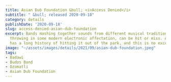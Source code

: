 ```yaml
---
title: Asian Dub Foundation &bull; <i>Access Denied</i>
subtitle: " &bull; released 2020-09-18"
category: details
publishDate: '2020-09-18'
slug: access-denied-asian-dub-foundation
excerpt: Bands mashing together sounds from different musical traditions, usually
  throwing in some modern electronic affectation, can be hit or miss. Asian Dub Foundation
  has a long history of hitting it out of the park, and this is no exception.
image: "~/assets/images/details/2021/09/asian-dub-foundation.jpeg"
tags:
- Badawi
- Budos Band
- Ozomatli
- Asian Dub Foundation
---
```



